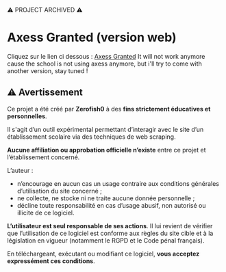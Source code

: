 ⚠️ PROJECT ARCHIVED ⚠️
# Axess Granted (version web)
Cliquez sur le lien ci dessous : 
[Axess Granted](https://axess-granted-web.onrender.com/) It will not work anymore cause the school is not using axess anymore, but i'll try to come with another version, stay tuned !

## ⚠️ Avertissement

Ce projet a été créé par **Zerofish0** à des **fins strictement éducatives et personnelles**.

Il s'agit d’un outil expérimental permettant d’interagir avec le site d’un établissement scolaire via des techniques de web scraping.

**Aucune affiliation ou approbation officielle n’existe** entre ce projet et l’établissement concerné.

L’auteur :
- n’encourage en aucun cas un usage contraire aux conditions générales d’utilisation du site concerné ;
- ne collecte, ne stocke ni ne traite aucune donnée personnelle ;
- décline toute responsabilité en cas d’usage abusif, non autorisé ou illicite de ce logiciel.

**L’utilisateur est seul responsable de ses actions**. Il lui revient de vérifier que l’utilisation de ce logiciel est conforme aux règles du site cible et à la législation en vigueur (notamment le RGPD et le Code pénal français).

En téléchargeant, exécutant ou modifiant ce logiciel, **vous acceptez expressément ces conditions**.
